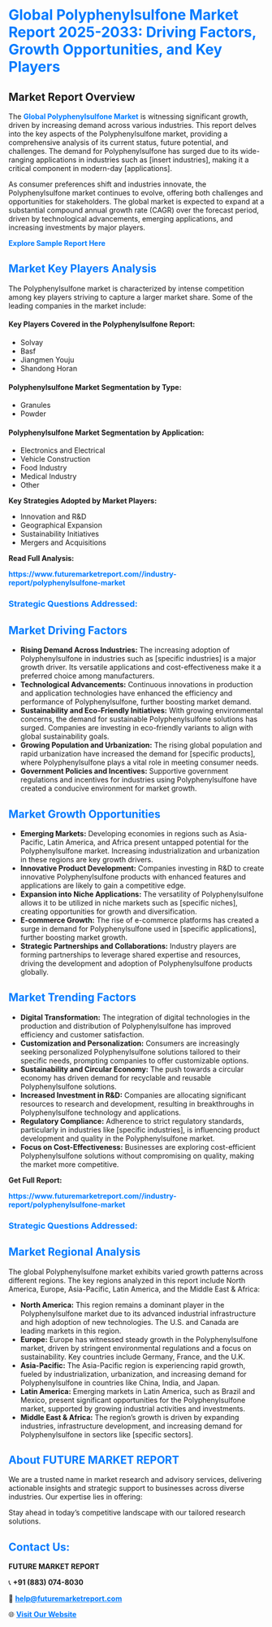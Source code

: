<h1 style="color: #007BFF;">Global Polyphenylsulfone Market Report 2025-2033: Driving Factors, Growth Opportunities, and Key Players</h1>

<section id="overview">
<h2>Market Report Overview</h2>
<p>The <a href="https://www.futuremarketreport.com//industry-report/polyphenylsulfone-market" style="color: #007BFF; text-decoration: none;"><strong>Global Polyphenylsulfone Market</strong></a> is witnessing significant growth, driven by increasing demand across various industries. This report delves into the key aspects of the Polyphenylsulfone market, providing a comprehensive analysis of its current status, future potential, and challenges. The demand for Polyphenylsulfone has surged due to its wide-ranging applications in industries such as [insert industries], making it a critical component in modern-day [applications].</p>
<p>As consumer preferences shift and industries innovate, the Polyphenylsulfone market continues to evolve, offering both challenges and opportunities for stakeholders. The global market is expected to expand at a substantial compound annual growth rate (CAGR) over the forecast period, driven by technological advancements, emerging applications, and increasing investments by major players.</p>
</section>

<section id="overview">
<p><a href="https://www.futuremarketreport.com//request-sample/reportId=90726" style="color: #007BFF; text-decoration: none;"><strong>Explore Sample Report Here</strong></a></p>
</section>

<section id="key-players">
<h2 style="color: #007BFF;">Market Key Players Analysis</h2>
<p>The Polyphenylsulfone market is characterized by intense competition among key players striving to capture a larger market share. Some of the leading companies in the market include:</p>
<h4>Key Players Covered in the Polyphenylsulfone Report:</h4>
<ul><li>Solvay</li><li>Basf</li><li>Jiangmen Youju</li><li>Shandong Horan</li></ul>
<h4>Polyphenylsulfone Market Segmentation by Type:</h4>
<ul><li>Granules</li><li>Powder</li></ul>

<h4>Polyphenylsulfone Market Segmentation by Application:</h4>
<ul><li>Electronics and Electrical</li><li>Vehicle Construction</li><li>Food Industry</li><li>Medical Industry</li><li>Other</li></ul>
<p><strong>Key Strategies Adopted by Market Players:</strong></p>
<ul>
<li>Innovation and R&D</li>
<li>Geographical Expansion</li>
<li>Sustainability Initiatives</li>
<li>Mergers and Acquisitions</li>
</ul>
</section>

<section>
<p><strong>Read Full Analysis: </strong></p><a href="https://www.futuremarketreport.com//industry-report/polyphenylsulfone-market" style="color: #007BFF; text-decoration: none;"><strong>https://www.futuremarketreport.com//industry-report/polyphenylsulfone-market</strong></a>
<h3 style="color: #007BFF;">Strategic Questions Addressed:</h3>
</section>

<section id="driving-factors">
<h2 style="color: #007BFF;">Market Driving Factors</h2>
<ul>
<li><strong>Rising Demand Across Industries:</strong> The increasing adoption of Polyphenylsulfone in industries such as [specific industries] is a major growth driver. Its versatile applications and cost-effectiveness make it a preferred choice among manufacturers.</li>
<li><strong>Technological Advancements:</strong> Continuous innovations in production and application technologies have enhanced the efficiency and performance of Polyphenylsulfone, further boosting market demand.</li>
<li><strong>Sustainability and Eco-Friendly Initiatives:</strong> With growing environmental concerns, the demand for sustainable Polyphenylsulfone solutions has surged. Companies are investing in eco-friendly variants to align with global sustainability goals.</li>
<li><strong>Growing Population and Urbanization:</strong> The rising global population and rapid urbanization have increased the demand for [specific products], where Polyphenylsulfone plays a vital role in meeting consumer needs.</li>
<li><strong>Government Policies and Incentives:</strong> Supportive government regulations and incentives for industries using Polyphenylsulfone have created a conducive environment for market growth.</li>
</ul>
</section>

<section id="growth-opportunities">
<h2 style="color: #007BFF;">Market Growth Opportunities</h2>
<ul>
<li><strong>Emerging Markets:</strong> Developing economies in regions such as Asia-Pacific, Latin America, and Africa present untapped potential for the Polyphenylsulfone market. Increasing industrialization and urbanization in these regions are key growth drivers.</li>
<li><strong>Innovative Product Development:</strong> Companies investing in R&D to create innovative Polyphenylsulfone products with enhanced features and applications are likely to gain a competitive edge.</li>
<li><strong>Expansion into Niche Applications:</strong> The versatility of Polyphenylsulfone allows it to be utilized in niche markets such as [specific niches], creating opportunities for growth and diversification.</li>
<li><strong>E-commerce Growth:</strong> The rise of e-commerce platforms has created a surge in demand for Polyphenylsulfone used in [specific applications], further boosting market growth.</li>
<li><strong>Strategic Partnerships and Collaborations:</strong> Industry players are forming partnerships to leverage shared expertise and resources, driving the development and adoption of Polyphenylsulfone products globally.</li>
</ul>
</section>

<section id="trending-factors">
<h2 style="color: #007BFF;">Market Trending Factors</h2>
<ul>
<li><strong>Digital Transformation:</strong> The integration of digital technologies in the production and distribution of Polyphenylsulfone has improved efficiency and customer satisfaction.</li>
<li><strong>Customization and Personalization:</strong> Consumers are increasingly seeking personalized Polyphenylsulfone solutions tailored to their specific needs, prompting companies to offer customizable options.</li>
<li><strong>Sustainability and Circular Economy:</strong> The push towards a circular economy has driven demand for recyclable and reusable Polyphenylsulfone solutions.</li>
<li><strong>Increased Investment in R&D:</strong> Companies are allocating significant resources to research and development, resulting in breakthroughs in Polyphenylsulfone technology and applications.</li>
<li><strong>Regulatory Compliance:</strong> Adherence to strict regulatory standards, particularly in industries like [specific industries], is influencing product development and quality in the Polyphenylsulfone market.</li>
<li><strong>Focus on Cost-Effectiveness:</strong> Businesses are exploring cost-efficient Polyphenylsulfone solutions without compromising on quality, making the market more competitive.</li>
</ul>
</section>

<section>
<p><strong>Get Full Report: </strong></p><a href="https://www.futuremarketreport.com//industry-report/polyphenylsulfone-market" style="color: #007BFF; text-decoration: none;"><strong>https://www.futuremarketreport.com//industry-report/polyphenylsulfone-market</strong></a>
<h3 style="color: #007BFF;">Strategic Questions Addressed:</h3>
</section>


<section id="regional-analysis">
<h2 style="color: #007BFF;">Market Regional Analysis</h2>
<p>The global Polyphenylsulfone market exhibits varied growth patterns across different regions. The key regions analyzed in this report include North America, Europe, Asia-Pacific, Latin America, and the Middle East & Africa:</p>
<ul>
<li><strong>North America:</strong> This region remains a dominant player in the Polyphenylsulfone market due to its advanced industrial infrastructure and high adoption of new technologies. The U.S. and Canada are leading markets in this region.</li>
<li><strong>Europe:</strong> Europe has witnessed steady growth in the Polyphenylsulfone market, driven by stringent environmental regulations and a focus on sustainability. Key countries include Germany, France, and the U.K.</li>
<li><strong>Asia-Pacific:</strong> The Asia-Pacific region is experiencing rapid growth, fueled by industrialization, urbanization, and increasing demand for Polyphenylsulfone in countries like China, India, and Japan.</li>
<li><strong>Latin America:</strong> Emerging markets in Latin America, such as Brazil and Mexico, present significant opportunities for the Polyphenylsulfone market, supported by growing industrial activities and investments.</li>
<li><strong>Middle East & Africa:</strong> The region’s growth is driven by expanding industries, infrastructure development, and increasing demand for Polyphenylsulfone in sectors like [specific sectors].</li>
</ul>
</section>

<footer>
<h2 style="color: #007BFF;">About FUTURE MARKET REPORT</h2>
<p>We are a trusted name in market research and advisory services, delivering actionable insights and strategic support to businesses across diverse industries. Our expertise lies in offering:</p>

<p>Stay ahead in today’s competitive landscape with our tailored research solutions.</p>

<h2 style="color: #007BFF;">Contact Us:</h2>
<p><strong>FUTURE MARKET REPORT</strong></p>
<p>📞 <strong>+91 (883) 074-8030</strong></p>
<p>📧 <strong><a href="mailto:help@futuremarketreport.com" style="color: #007BFF;">help@futuremarketreport.com</a></strong></p>
<p>🌐 <strong><a href="https://www.futuremarketreport.com/" style="color: #007BFF;">Visit Our Website</a></strong></p>
</footer>